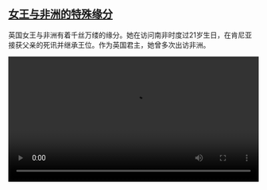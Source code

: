 <!--1662733023000-->
[女王与非洲的特殊缘分](https://www.dw.com/zh/%E5%A5%B3%E7%8E%8B%E4%B8%8E%E9%9D%9E%E6%B4%B2%E7%9A%84%E7%89%B9%E6%AE%8A%E7%BC%98%E5%88%86/a-63071911)
------

<p>英国女王与非洲有着千丝万缕的缘分。她在访问南非时度过21岁生日，在肯尼亚接获父亲的死讯并继承王位。作为英国君主，她曾多次出访非洲。</small></p><video src="https://tvdownloaddw-a.akamaihd.net/dwtv_video/flv/vdt_zh/2022/bchi220909_001_queenafrica_01r_AVC_1280x720.mp4" controls style="width:100%"></video>
